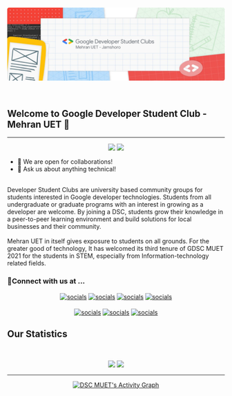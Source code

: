 <p align="center"><img src="banner.png" alt="dsc-banner"></p>
<br>

## Welcome to Google Developer Student Club - Mehran UET 🚀
<hr>

<p align="center"><img src="https://visitor-badge.laobi.icu/badge?page_id=gdscmuet.gdscmuet"> <img src="https://img.shields.io/github/followers/gdscmuet?label=Follow&style=social)](https://github.com/gdscmuet)"></p> 

- 👯 We are open for collaborations!<br>
- 💬 Ask us about anything technical!<br>
<br>
Developer Student Clubs are university based community groups for students interested in Google developer technologies. Students from all undergraduate or graduate programs with an interest in growing as a developer are welcome. By joining a DSC, students grow their knowledge in a peer-to-peer learning environment and build solutions for local businesses and their community.<br><br>
Mehran UET in itself gives exposure to students on all grounds. For the greater good of technology, It has welcomed its third tenure of GDSC MUET 2021 for the students in STEM, especially from Information-technology related fields.
<br/>
<!-- <h4> ✨Visit our <a href="https://gdscmuet.netlify.app/" target="blank">WEBSITE</a> now! </h4> -->
<h3> 🤗Connect with us at ...</h3>
<p align="center"><a href="https://www.linkedin.com/company/gdscmuet/" target="blank"><img align="center" src="https://img.shields.io/badge/LinkedIn-0077B5?style=for-the-badge&logo=linkedin&logoColor=white" alt="socials"/></a> <a href="mailto:dscmuet@gmail.com" target="blank"><img align="center" src="https://img.shields.io/badge/dscmuet@gmail.com-D14836?style=for-the-badge&logo=gmail&logoColor=white" alt="socials"/></a> <a href="https://www.instagram.com/dscmuet/" target="blank"><img align="center" src="https://img.shields.io/badge/Instagram-E4405F?style=for-the-badge&logo=instagram&logoColor=white" alt="socials"/></a> <a href="https://twitter.com/dscmuet" target="blank"><img align="center" src="https://img.shields.io/badge/Twitter-1DA1F2?style=for-the-badge&logo=twitter&logoColor=white" alt="socials"/></a><br/><br/><a href="#"><img align="center" src="https://img.shields.io/badge/Discord-7289DA?style=for-the-badge&logo=discord&logoColor=white" alt="socials"/></a> <a href="#"><img align="center" src="https://img.shields.io/badge/Medium-12100E?style=for-the-badge&logo=medium&logoColor=white" alt="socials"/></a> <a href="https://www.facebook.com/dscmuet" target="blank"><img align="center" src="https://img.shields.io/badge/Facebook-1877F2?style=for-the-badge&logo=facebook&logoColor=white" alt="socials"/></a></p>

## Our Statistics
<br>
<p align="center">
  <img width="400px" src="https://github-readme-stats.vercel.app/api?username=gdscmuet&show_icons=true&theme=tokyonight&hide_border=true&bg_color=1F222E" />
  <img width="400px" src="https://github-readme-streak-stats.herokuapp.com?user=gdscmuet&theme=gotham&hide_border=true&fire=C77800&ring=DD910B&background=1F222E" />
</p>
<hr>
<div align="center">
  
  
<a href="https://gdsc.community.dev/mehran-university-of-engineering-and-technology/"><img alt="DSC MUET's Activity Graph" src="https://activity-graph.herokuapp.com/graph?username=gdscmuet&bg_color=1F222E&color=ffffff&line=f08c2d&point=444040&area=true&hide_border=true" /></a>
  

</div>
